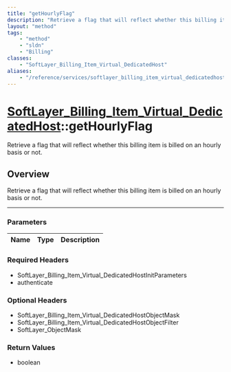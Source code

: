 ```yaml
---
title: "getHourlyFlag"
description: "Retrieve a flag that will reflect whether this billing item is billed on an hourly basis or not."
layout: "method"
tags:
    - "method"
    - "sldn"
    - "Billing"
classes:
    - "SoftLayer_Billing_Item_Virtual_DedicatedHost"
aliases:
    - "/reference/services/softlayer_billing_item_virtual_dedicatedhost/getHourlyFlag"
---
```

# [SoftLayer_Billing_Item_Virtual_DedicatedHost](/reference/services/SoftLayer_Billing_Item_Virtual_DedicatedHost)::getHourlyFlag


Retrieve a flag that will reflect whether this billing item is billed on an hourly basis or not.


## Overview 
Retrieve a flag that will reflect whether this billing item is billed on an hourly basis or not.

-----

### Parameters 
|Name | Type | Description |
| --- | --- | --- |


### Required Headers
* SoftLayer_Billing_Item_Virtual_DedicatedHostInitParameters
* authenticate


### Optional Headers
* SoftLayer_Billing_Item_Virtual_DedicatedHostObjectMask
* SoftLayer_Billing_Item_Virtual_DedicatedHostObjectFilter
* SoftLayer_ObjectMask

### Return Values
* boolean





